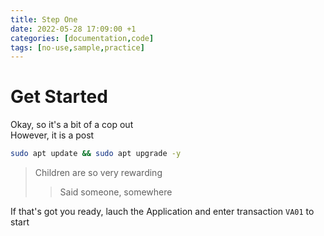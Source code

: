 ```yaml
---
title: Step One
date: 2022-05-28 17:09:00 +1
categories: [documentation,code]
tags: [no-use,sample,practice]
---
```


# Get Started

Okay, so it's a bit of a cop out  
However, it is a post

```bash
sudo apt update && sudo apt upgrade -y
```  

> Children are so very rewarding
>> Said someone, somewhere

If that's got you ready, lauch the Application and enter transaction `VA01` to start
